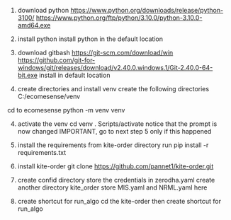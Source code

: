 1. download python
https://www.python.org/downloads/release/python-3100/
https://www.python.org/ftp/python/3.10.0/python-3.10.0-amd64.exe

2. install python
install python in the default location

2. download gitbash
https://git-scm.com/download/win
https://github.com/git-for-windows/git/releases/download/v2.40.0.windows.1/Git-2.40.0-64-bit.exe
install in default location

3. create directories and install venv
create the following directories
C:/ecomesense/venv

cd to ecomesense
python -m venv venv

4. activate the venv
cd venv
. Scripts/activate
notice that the prompt is now changed
IMPORTANT, go to next step 5 only if this happened

5. install the requirements
from kite-order directory run
pip install -r requirements.txt

4. install kite-order
git clone https://github.com/pannet1/kite-order.git


5. create confid directory
store the credentials in zerodha.yaml
create another directory kite_order
store MIS.yaml and NRML.yaml here

6. create shortcut for run_algo
cd the kite-order
then create shortcut for run_algo


